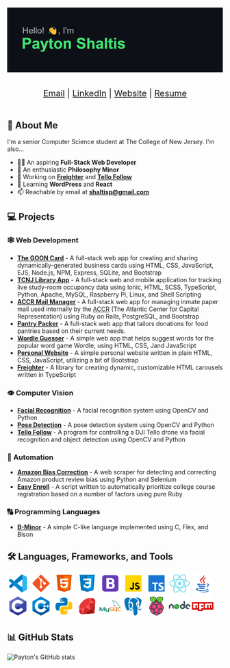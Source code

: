 ![Payton Shaltis](header.png)

<div style="font-size: 20px; display: flex;  justify-content: center" >

<a href=mailto:shaltisp@gmail.com title="shaltisp@gmail.com">Email</a> |
<a href="https://linkedin.com/in/paytonshaltis" title="paytonshaltis">LinkedIn</a> | <a href="https://paytonshaltis.com" title="paytonshaltis.com">Website</a> | <a href="https://paytonshaltis.com/public/resume.pdf" title="Hosted on paytonshaltis.com">Resume</a>

</div>

## 🧑 About Me

I'm a senior Computer Science student at The College of New Jersey. I'm also...

- 👨‍💻 An aspiring **Full-Stack Web Developer**
- 🤔 An enthusiastic **Philosophy Minor**
- 🔭 Working on **[Freighter]()** and **[Tello Follow]()**
- 🌱 Learning **WordPress** and **React**
- 📫 Reachable by email at **shaltisp@gmail.com**

## 💻 Projects

### 🕸 Web Development

- **[The GOON Card]()** - A full-stack web app for creating and sharing dynamically-generated business cards using HTML, CSS, JavaScript, EJS, Node.js, NPM, Express, SQLite, and Bootstrap
- **[TCNJ Library App]()** - A full-stack web and mobile application for tracking live study-room occupancy data using Ionic, HTML, SCSS, TypeScript, Python, Apache, MySQL, Raspberry Pi, Linux, and Shell Scripting
- **[ACCR Mail Manager]()** - A full-stack web app for managing inmate paper mail used internally by the [ACCR](https://www.atlanticcenter.org/) (The Atlantic Center for Capital Representation) using Ruby on Rails, PostgreSQL, and Bootstrap
- **[Pantry Packer]()** - A full-stack web app that tailors donations for food pantries based on their current needs.
- **[Wordle Guesser]()** - A simple web app that helps suggest words for the popular word game Wordle, using HTML, CSS, Jand JavaScript
- **[Personal Website]()** - A simple personal website written in plain HTML, CSS, JavaScript, utilizing a bit of Bootstrap
- **[Freighter]()** - A library for creating dynamic, customizable HTML carousels written in TypeScript

### 👁 Computer Vision

- **[Facial Recognition]()** - A facial recognition system using OpenCV and Python
- **[Pose Detection]()** - A pose detection system using OpenCV and Python
- **[Tello Follow]()** - A program for controlling a DJI Tello drone via facial recognition and object detection using OpenCV and Python

### 🤖 Automation

- **[Amazon Bias Correction]()** - A web scraper for detecting and correcting Amazon product review bias using Python and Selenium
- **[Easy Enroll]()** - A script written to automatically prioritize college course registration based on a number of factors using pure Ruby

### 🔠 Programming Languages

- **[B-Minor]()** - A simple C-like language implemented using C, Flex, and Bison

## 🛠️ Languages, Frameworks, and Tools

<img src="./icons/vscode.svg" style="width: 50px"></img>
<img src="./icons/git.svg" style="width: 50px"></img>
<img src="./icons/html.svg" style="width: 50px"></img>
<img src="./icons/css.svg" style="width: 50px"></img>
<img src="./icons/bootstrap.svg" style="width: 50px"></img>
<img src="./icons/javascript.svg" style="width: 50px"></img>
<img src="./icons/typescript.svg" style="width: 50px"></img>
<img src="./icons/react.svg" style="width: 50px"></img>
<img src="./icons/java.svg" style="width: 50px"></img>
<img src="./icons/c.svg" style="width: 50px"></img>
<img src="./icons/c++.svg" style="width: 50px"></img>
<img src="./icons/python.svg" style="width: 50px"></img>
<img src="./icons/ruby.svg" style="width: 50px"></img>
<img src="./icons/mysql.svg" style="width: 50px"></img>
<img src="./icons/postgresql.svg" style="width: 50px"></img>
<img src="./icons/raspberry-pi.svg" style="width: 50px"></img>
<img src="./icons/nodejs.svg" style="width: 50px"></img>
<img src="./icons/npm.svg" style="width: 50px"></img>

## 📊 GitHub Stats

![Payton's GitHub stats](https://github-readme-stats.vercel.app/api?username=paytonshaltis&show_icons=true&theme=dark)
